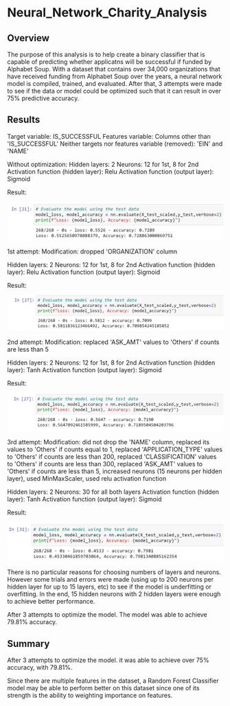 # Neural_Network_Charity_Analysis

## Overview
The purpose of this analysis is to help create a binary classifier that is capable of predicting whether applicatns will be successful if funded by Alphabet Soup. With a dataset that contains over 34,000 organizations that have received funding from Alphabet Soup over the years, a neural network model is compiled, trained, and evaluated. After that, 3 attempts were made to see if the data or model could be optimized such that it can result in over 75% predictive accuracy.

## Results
Target variable: IS_SUCCESSFUL
Features variable: Columns other than 'IS_SUCCESSFUL'
Neither targets nor features variable (removed): 'EIN' and 'NAME'

Without optimization:
Hidden layers: 2
Neurons: 12 for 1st, 8 for 2nd
Activation function (hidden layer): Relu
Activation function (output layer): Sigmoid

Result:

![Without Optimization Result](Resources/no_optimization.PNG)

1st attempt:
Modification: dropped 'ORGANIZATION' column

Hidden layers: 2
Neurons: 12 for 1st, 8 for 2nd
Activation function (hidden layer): Relu
Activation function (output layer): Sigmoid

Result:

![1st Optimization Attempt Result](Resources/optimization_1st_attempt.PNG)

2nd attempt:
Modification: replaced 'ASK_AMT' values to 'Others' if counts are less than 5

Hidden layers: 2
Neurons: 12 for 1st, 8 for 2nd
Activation function (hidden layer): Tanh
Activation function (output layer): Sigmoid

Result:

![2nd Optimization Attempt Result](Resources/optimization_2nd_attempt.PNG)

3rd attempt:
Modification: did not drop the 'NAME' column, replaced its values to 'Others' if counts equal to 1, replaced 'APPLICATION_TYPE' values to 'Others' if counts are less than 200, replaced 'CLASSIFICATION' values to 'Others' if counts are less than 300, replaced 'ASK_AMT' values to 'Others' if counts are less than 5, increased neurons (15 neurons per hidden layer), used MinMaxScaler, used relu activation function

Hidden layers: 2
Neurons: 30 for all both layers
Activation function (hidden layer): Tanh
Activation function (output layer): Sigmoid

Result:

![3rd Optimization Attempt Result](Resources/optimization_3rd_attempt.PNG)

There is no particular reasons for choosing numbers of layers and neurons. However some trials and errors were made (using up to 200 neurons per hidden layer for up to 15 layers, etc) to see if the model is underfitting or overfitting. In the end, 15 hidden neurons with 2 hidden layers were enough to achieve better performance.

After 3 attempts to optimize the model. The model was able to achieve 79.81% accuracy.

## Summary
After 3 attempts to optimize the model. it was able to achieve over 75% accuracy, with 79.81%.

Since there are multiple features in the dataset, a Random Forest Classifier model may be able to perform better on this dataset since one of its strength is the ability to weighting importance on features.
